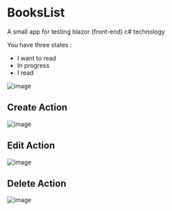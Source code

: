# BooksList

A small app for testing blazor (front-end) c# technology

You have three states :

* I want to read 
* In progress 
* I read

![image](https://user-images.githubusercontent.com/46792157/125302069-4af05100-e334-11eb-8215-40bc53360296.png)

## Create Action

![image](https://user-images.githubusercontent.com/46792157/125302485-a9b5ca80-e334-11eb-88be-cc0721c1cbd7.png)



## Edit Action 

![image](https://user-images.githubusercontent.com/46792157/125302364-89860b80-e334-11eb-9e7c-7ea9c8919dff.png)


## Delete Action

![image](https://user-images.githubusercontent.com/46792157/125302254-72dfb480-e334-11eb-8c88-9b348358ab3a.png)

